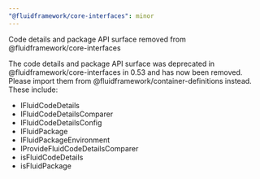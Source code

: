 ```yaml
---
"@fluidframework/core-interfaces": minor
---
```


Code details and package API surface removed from @fluidframework/core-interfaces

The code details and package API surface was deprecated in @fluidframework/core-interfaces in 0.53 and has now been removed.  Please import them from @fluidframework/container-definitions instead.  These include:

- IFluidCodeDetails
- IFluidCodeDetailsComparer
- IFluidCodeDetailsConfig
- IFluidPackage
- IFluidPackageEnvironment
- IProvideFluidCodeDetailsComparer
- isFluidCodeDetails
- isFluidPackage
